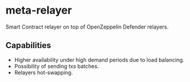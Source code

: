 # meta-relayer

Smart Contract relayer on top of OpenZeppelin Defender relayers.

## Capabilities

- Higher availability under high demand periods due to load balancing.
- Possibility of sending txs batches.
- Relayers hot-swapping.
